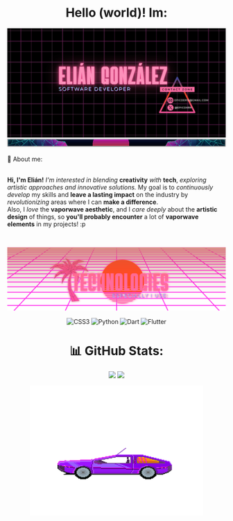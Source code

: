 <div align="center">

# Hello (world)! Im:

<img src="./img/banner.jpg" alt="banner image">
<img src="./img/separator.jpg" alt="separator">
</div>
<br/>
💬 About me:<br><br>

**Hi, I'm Elián!**
*I'm interested in blending* **creativity** *with* **tech**, *exploring artistic approaches and innovative solutions.* My goal is to *continuously develop* my skills and **leave a lasting impact** on the industry by *revolutionizing* areas where I can **make a difference**.<br>
Also, I *love* the **vaporwave aesthetic**, and I *care deeply* about the **artistic design** of things, so **you'll probably encounter** a lot of **vaporwave elements** in my projects! :p<br>

<br/>
<div align="center">

<img src="./img/tech.png" alt="techpng"><br/>


![CSS3](https://img.shields.io/badge/css3-%231572B6.svg?style=for-the-badge&logo=css3&logoColor=white) ![Python](https://img.shields.io/badge/python-3670A0?style=for-the-badge&logo=python&logoColor=ffdd54) ![Dart](https://img.shields.io/badge/dart-%230175C2.svg?style=for-the-badge&logo=dart&logoColor=white) ![Flutter](https://img.shields.io/badge/Flutter-%2302569B.svg?style=for-the-badge&logo=Flutter&logoColor=white)

# 📊 GitHub Stats:
![](https://github-readme-stats.vercel.app/api?username=Epicder&theme=radical&hide_border=true&include_all_commits=true&count_private=true)
![](https://github-readme-stats.vercel.app/api/top-langs/?username=Epicder&theme=radical&hide_border=true&include_all_commits=true&count_private=true&layout=compact)

<img src="./img/car.gif" alt="cargif" width="400" height="300"><br/>

</div>

